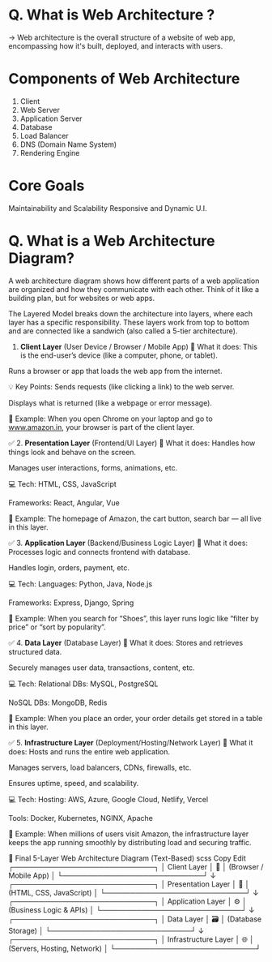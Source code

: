 # Q. What is Web Architecture ?
-> Web architecture is the overall structure of a website of web app, encompassing how it's built, deployed, and interacts with users.



# Components of Web Architecture
1. Client
2. Web Server
3. Application Server
4. Database
5. Load Balancer
6. DNS (Domain Name System)
7. Rendering Engine


# Core Goals
Maintainability and Scalability
Responsive and Dynamic U.I.


<!-- # Web Architecture Diagram -->
# Q. What is a Web Architecture Diagram?
A web architecture diagram shows how different parts of a web application are organized and how they communicate with each other. Think of it like a building plan, but for websites or web apps.

The Layered Model breaks down the architecture into layers, where each layer has a specific responsibility. These layers work from top to bottom and are connected like a sandwich (also called a 5-tier architecture).

1. **Client Layer** (User Device / Browser / Mobile App)
📌 What it does:
This is the end-user’s device (like a computer, phone, or tablet).

Runs a browser or app that loads the web app from the internet.

💡 Key Points:
Sends requests (like clicking a link) to the web server.

Displays what is returned (like a webpage or error message).

🧠 Example:
When you open Chrome on your laptop and go to www.amazon.in, your browser is part of the client layer.

✅ 2. **Presentation Layer** (Frontend/UI Layer)
📌 What it does:
Handles how things look and behave on the screen.

Manages user interactions, forms, animations, etc.

💻 Tech:
HTML, CSS, JavaScript

Frameworks: React, Angular, Vue

🧠 Example:
The homepage of Amazon, the cart button, search bar — all live in this layer.

✅ 3. **Application Layer** (Backend/Business Logic Layer)
📌 What it does:
Processes logic and connects frontend with database.

Handles login, orders, payment, etc.

💻 Tech:
Languages: Python, Java, Node.js

Frameworks: Express, Django, Spring

🧠 Example:
When you search for “Shoes”, this layer runs logic like “filter by price” or “sort by popularity”.

✅ 4. **Data Layer** (Database Layer)
📌 What it does:
Stores and retrieves structured data.

Securely manages user data, transactions, content, etc.

💻 Tech:
Relational DBs: MySQL, PostgreSQL

NoSQL DBs: MongoDB, Redis

🧠 Example:
When you place an order, your order details get stored in a table in this layer.

✅ 5. **Infrastructure Layer** (Deployment/Hosting/Network Layer)
📌 What it does:
Hosts and runs the entire web application.

Manages servers, load balancers, CDNs, firewalls, etc.

Ensures uptime, speed, and scalability.

💻 Tech:
Hosting: AWS, Azure, Google Cloud, Netlify, Vercel

Tools: Docker, Kubernetes, NGINX, Apache

🧠 Example:
When millions of users visit Amazon, the infrastructure layer keeps the app running smoothly by distributing load and securing traffic.

🧱 Final 5-Layer Web Architecture Diagram (Text-Based)
scss
Copy
Edit
┌────────────────────────────┐
│      Client Layer          │ 👤
│   (Browser / Mobile App)   │
└────────────────────────────┘
             ↓
┌────────────────────────────┐
│   Presentation Layer        │ 🎨
│ (HTML, CSS, JavaScript)     │
└────────────────────────────┘
             ↓
┌────────────────────────────┐
│   Application Layer         │ ⚙️
│ (Business Logic & APIs)     │
└────────────────────────────┘
             ↓
┌────────────────────────────┐
│       Data Layer            │ 🗃️
│     (Database Storage)      │
└────────────────────────────┘
             ↓
┌────────────────────────────┐
│   Infrastructure Layer      │ 🌐
│ (Servers, Hosting, Network) │
└────────────────────────────┘